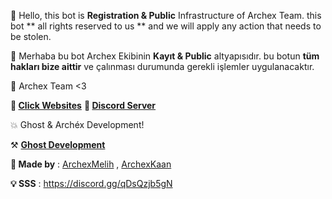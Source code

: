 👋 Hello, this bot is **Registration & Public** Infrastructure of Archex Team. this bot ** all rights reserved to us ** and we will apply any action that needs to be stolen.

👋  Merhaba bu bot Archex Ekibinin **Kayıt & Public** altyapısıdır. bu botun **tüm hakları bize aittir** ve çalınması durumunda gerekli işlemler uygulanacaktır.

🔧 Archex Team <3

**📣 [Click Websites](http://www.archexlist.tk)**
**📣 [Discord Server](https://discord.gg/qDsQzjb5gN)**

💥 Ghost & Archéx Development!

⚒️ [**Ghost Development**](https://discord.gg/KMJCshWX4D)

**🔧 Made by** : [ArchexMelih](https://youtube.com/c/arcehexmelih) ,
         [ArchexKaan](https://www.youtube.com/channel/UC9HFT7vVnIgf_w9kr41OIuA)  
             
 **💡 SSS** : https://discord.gg/qDsQzjb5gN   
